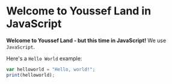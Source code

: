 # Welcome to Youssef Land in JavaScript

__Welcome to Youssef Land - but this time in JavaScript!__ We use `JavaScript`.

Here's a `Hello World` example:

```javascript
var helloworld = "Hello, world!";
print(helloworld);
```
